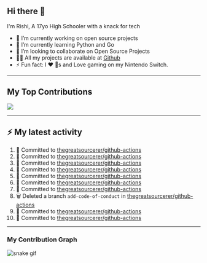 ## Hi there 👋

I'm Rishi, A 17yo High Schooler with a knack for tech

- 🔭 I’m currently working on open source projects
- 🌱 I’m currently learning Python and Go
- 👯 I’m looking to collaborate on Open Source Projects
- 👨‍💻 All my projects are available at [Github](https://github.com/thegreatsourcerer)
- ⚡ Fun fact: I ❤️ 🐶s and Love gaming on my Nintendo Switch.

---

## My Top Contributions

![](https://github-contributor-stats.vercel.app/api?username=thegreatsourcerer&limit=5&theme=dark&combine_all_yearly_contributions=true)


---

## :zap: My latest activity

<!--START_SECTION:activity-->
1. 📝 Committed to [thegreatsourcerer/github-actions](https://github.com/thegreatsourcerer/github-actions/commit/5045b094a8c011af951626f8bb3988ed925ad8b0)
2. 📝 Committed to [thegreatsourcerer/github-actions](https://github.com/thegreatsourcerer/github-actions/commit/7d5e58dd8ebe396a4f91036bf54797870a7245c6)
3. 📝 Committed to [thegreatsourcerer/github-actions](https://github.com/thegreatsourcerer/github-actions/commit/5b173e226b2555c9bc717020885639c5b2f7f980)
4. 📝 Committed to [thegreatsourcerer/github-actions](https://github.com/thegreatsourcerer/github-actions/commit/e50f6823a21fb0a84e152b9bc4b598869f7b98be)
5. 📝 Committed to [thegreatsourcerer/github-actions](https://github.com/thegreatsourcerer/github-actions/commit/4fa9983c30c47b8a13a3ae79aaac80402af6dc53)
6. 📝 Committed to [thegreatsourcerer/github-actions](https://github.com/thegreatsourcerer/github-actions/commit/d667e64f47c629747f228c35ab9c8adbc421abbb)
7. 📝 Committed to [thegreatsourcerer/github-actions](https://github.com/thegreatsourcerer/github-actions/commit/542cf504285062f9d5b82a3632ec3b258320b20a)
8. 🗑️ Deleted a branch `add-code-of-conduct` in [thegreatsourcerer/github-actions](https://github.com/thegreatsourcerer/github-actions)
9. 📝 Committed to [thegreatsourcerer/github-actions](https://github.com/thegreatsourcerer/github-actions/commit/b61b4dfe50c0fa67f131e1fd935f3ce98513114c)
10. 📝 Committed to [thegreatsourcerer/github-actions](https://github.com/thegreatsourcerer/github-actions/commit/651e9a5348aed2d062cdc2c9e021bbd1e86ee49d)
<!--END_SECTION:activity-->

---

### My Contribution Graph

![snake gif](https://github.com/thegreatsourcerer/thegreatsourcerer/blob/output/ocean.gif)

